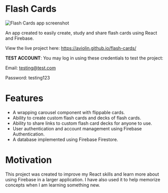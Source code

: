 # Flash Cards
![Flash Cards app screenshot](https://i.ibb.co/F5Vygx0/flash-cards-screenshot.png)

An app created to easily create, study and share flash cards using React and Firebase.

View the live project here: https://aviolin.github.io/flash-cards/

**TEST ACCOUNT**: You may log in using these credentials to test the project:

Email: testing@test.com

Password: testing123

# Features
* A wrapping carousel component with flippable cards.
* Ability to create custom flash cards and decks of flash cards.
* Ability to share links to custom flash card decks for anyone to use.
* User authentication and account management using Firebase Authentication.
* A database implemented using Firebase Firestore.

# Motivation
This project was created to improve my React skills and learn more about using Firebase in a larger application. I have also used it to help memorize concepts when I am learning something new.
